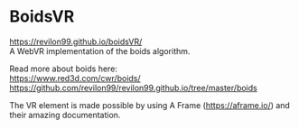 # BoidsVR
https://revilon99.github.io/boidsVR/  
A WebVR implementation of the boids algorithm.  
  
Read more about boids here:  
https://www.red3d.com/cwr/boids/  
https://github.com/revilon99/revilon99.github.io/tree/master/boids  

The VR element is made possible by using A Frame (https://aframe.io/)
and their amazing documentation.
